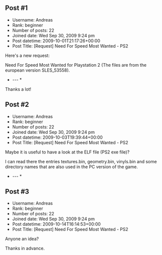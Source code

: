 ## Post #1
- Username: Andreas
- Rank: beginner
- Number of posts: 22
- Joined date: Wed Sep 30, 2009 9:24 pm
- Post datetime: 2009-10-01T21:17:26+00:00
- Post Title: [Request] Need For Speed Most Wanted - PS2

Here's a new request:

Need For Speed Most Wanted for Playstation 2 (The files are from the european version SLES_53558).

* --- *

Thanks a lot!
## Post #2
- Username: Andreas
- Rank: beginner
- Number of posts: 22
- Joined date: Wed Sep 30, 2009 9:24 pm
- Post datetime: 2009-10-03T19:39:44+00:00
- Post Title: [Request] Need For Speed Most Wanted - PS2

Maybe it is useful to have a look at the ELF file (PS2 exe file)? 

I can read there the entries textures.bin, geometry.bin, vinyls.bin and some directory names that are also used in the PC version of the game.


* --- *
## Post #3
- Username: Andreas
- Rank: beginner
- Number of posts: 22
- Joined date: Wed Sep 30, 2009 9:24 pm
- Post datetime: 2009-10-14T16:14:53+00:00
- Post Title: [Request] Need For Speed Most Wanted - PS2

Anyone an idea?

Thanks in advance.
